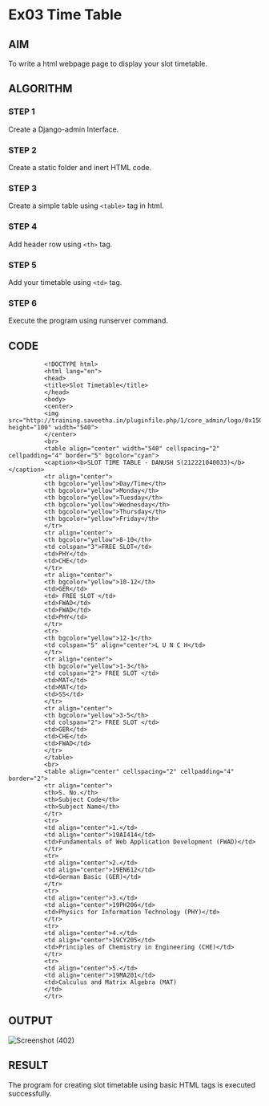 # Ex03 Time Table

## AIM
To write a html webpage page to display your slot timetable.

## ALGORITHM
### STEP 1
Create a Django-admin Interface.

### STEP 2
Create a static folder and inert HTML code.

### STEP 3
Create a simple table using ```<table>``` tag in html.

### STEP 4
Add header row using ```<th>``` tag.

### STEP 5
Add your timetable using ```<td>``` tag.

### STEP 6
Execute the program using runserver command.

## CODE
              <!DOCTYPE html>
              <html lang="en">
              <head>
              <title>Slot Timetable</title>
              </head>
              <body>
              <center>
              <img src="http://training.saveetha.in/pluginfile.php/1/core_admin/logo/0x150/1623542614/logo_1.png" height="100" width="540">
              </center>
              <br>
              <table align="center" width="540" cellspacing="2" cellpadding="4" border="5" bgcolor="cyan">
              <caption><b>SLOT TIME TABLE - DANUSH S(212221040033)</b></caption>
              <tr align="center">
              <th bgcolor="yellow">Day/Time</th>
              <th bgcolor="yellow">Monday</th>
              <th bgcolor="yellow">Tuesday</th>
              <th bgcolor="yellow">Wednesday</th>
              <th bgcolor="yellow">Thursday</th>
              <th bgcolor="yellow">Friday</th>
              </tr>
              <tr align="center">
              <th bgcolor="yellow">8-10</th>
              <td colspan="3">FREE SLOT</td>
              <td>PHY</td>
              <td>CHE</td>
              </tr>
              <tr align="center">
              <th bgcolor="yellow">10-12</th>
              <td>GER</td>
              <td> FREE SLOT </td>
              <td>FWAD</td>
              <td>FWAD</td>
              <td>PHY</td>
              </tr>
              <tr>
              <th bgcolor="yellow">12-1</th>
              <td colspan="5" align="center">L U N C H</td>
              </tr>
              <tr align="center">
              <th bgcolor="yellow">1-3</th>
              <td colspan="2"> FREE SLOT </td>
              <td>MAT</td>
              <td>MAT</td>
              <td>SS</td>
              </tr>
              <tr align="center">
              <th bgcolor="yellow">3-5</th>
              <td colspan="2"> FREE SLOT </td>
              <td>GER</td>
              <td>CHE</td>
              <td>FWAD</td>
              </tr>
              </table>
              <br>
              <table align="center" cellspacing="2" cellpadding="4" border="2">
              <tr align="center">
              <th>S. No.</th>
              <th>Subject Code</th>
              <th>Subject Name</th>
              </tr>
              <tr>
              <td align="center">1.</td>
              <td align="center">19AI414</td>
              <td>Fundamentals of Web Application Development (FWAD)</td>
              </tr>
              <tr>
              <td align="center">2.</td>
              <td align="center">19EN612</td>
              <td>German Basic (GER)</td>
              </tr>
              <tr>
              <td align="center">3.</td>
              <td align="center">19PH206</td>
              <td>Physics for Information Technology (PHY)</td>
              </tr>
              <tr>
              <td align="center">4.</td>
              <td align="center">19CY205</td>
              <td>Principles of Chemistry in Engineering (CHE)</td>
              </tr>
              <tr>
              <td align="center">5.</td>
              <td align="center">19MA201</td>
              <td>Calculus and Matrix Algebra (MAT)  
              </td>
              </tr>

## OUTPUT
![Screenshot (402)](https://github.com/danush564/slot/assets/98585166/32bbde9f-03d1-44ce-97e6-193f4f1a89b4)


## RESULT
The program for creating slot timetable using basic HTML tags is executed successfully.
